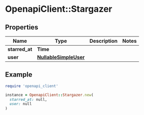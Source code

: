# OpenapiClient::Stargazer

## Properties

| Name | Type | Description | Notes |
| ---- | ---- | ----------- | ----- |
| **starred_at** | **Time** |  |  |
| **user** | [**NullableSimpleUser**](NullableSimpleUser.md) |  |  |

## Example

```ruby
require 'openapi_client'

instance = OpenapiClient::Stargazer.new(
  starred_at: null,
  user: null
)
```

